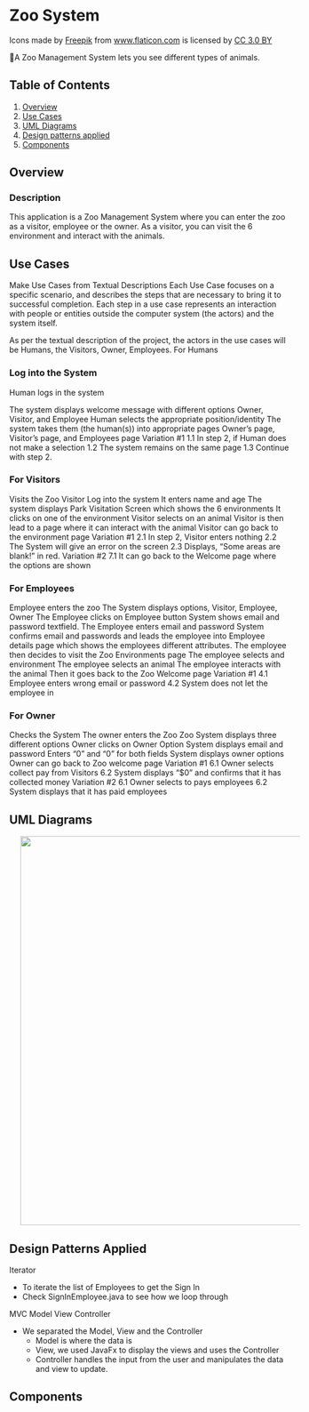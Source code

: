 # Zoo System
<div>Icons made by <a href="https://www.freepik.com/" title="Freepik">Freepik</a> from <a href="https://www.flaticon.com/" 			    title="Flaticon">www.flaticon.com</a> is licensed by <a href="http://creativecommons.org/licenses/by/3.0/" 			    title="Creative Commons BY 3.0" target="_blank">CC 3.0 BY</a></div>

🐯A Zoo Management System lets you see different types of animals.

## Table of Contents
1. [Overview](#Overview)
1. [Use Cases](#Use-Cases)
1. [UML Diagrams](#UML-Diagrams)
1. [Design patterns applied](#Design-Patterns-Applied)
1. [Components](#Components)

## Overview
### Description
This application is a Zoo Management System where you can enter the zoo as a visitor, employee or the owner. As a visitor, you can visit the 6 environment and interact with the animals. 

## Use Cases
Make Use Cases from Textual Descriptions 
Each Use Case focuses on a specific scenario, and describes the steps that are necessary to bring it to successful completion. Each step in a use case represents an interaction with people or entities outside the computer system (the actors) and the system itself. 

As per the textual description of the project, the actors in the use cases will be Humans, the Visitors, Owner, Employees.
For Humans

### Log into the System 
Human logs in the system

The system displays welcome message with different options
Owner, Visitor, and Employee
Human selects the appropriate position/identity
The system takes them (the human(s)) into appropriate pages
Owner’s page, Visitor’s page, and Employees page 
Variation #1
1.1 In step 2, if Human does not make a selection 
1.2 The system remains on the same page 
1.3 Continue with step 2. 


### For Visitors
Visits the Zoo
Visitor Log into the system
It enters name and age
The system displays Park Visitation Screen which shows the 6 environments
It clicks on one of the environment
Visitor selects on an animal
Visitor is then lead to a page where it can interact with the animal
Visitor can go back to the environment page
Variation #1 
2.1  In step 2,  Visitor enters nothing
2.2 The System will give an error on the screen
2.3 Displays, “Some areas are blank!” in red.
Variation #2 
7.1 It can go back to the Welcome page where the options are shown

### For Employees
Employee enters the zoo
The System displays options, Visitor, Employee, Owner
The Employee clicks on Employee button 
System shows email and password textfield. 
The Employee enters email and password
System confirms email and passwords and leads the employee into Employee details page which shows the employees different attributes.
The employee then decides to visit the Zoo Environments page
The employee selects and environment
The employee selects an animal
The employee interacts with the animal
Then it goes back to the Zoo Welcome page
Variation #1 
4.1 Employee enters wrong email or password
4.2 System does not let the employee in

### For Owner
Checks the System
The owner enters the Zoo
Zoo System displays three different options
Owner clicks on Owner Option
System displays email and password
Enters “0” and “0” for both fields
System displays owner options
Owner can go back to Zoo welcome page
Variation #1
6.1 Owner selects collect pay from Visitors
6.2 System displays “$0” and confirms that it has collected money
Variation #2 
6.1 Owner selects to pays employees
6.2 System displays that it has paid employees

## UML Diagrams
<img src="https://i.imgur.com/2AuRjS6.png" width=700 hspace="20">

## Design Patterns Applied

Iterator 
- To iterate the list of Employees to get the Sign In
- Check SignInEmployee.java to see how we loop through

MVC Model View Controller 
- We separated the Model, View and the Controller
  - Model is where the data is
  - View, we used JavaFx to display the views and uses the Controller
  - Controller handles the input from the user and manipulates the data and view to update.

## Components
